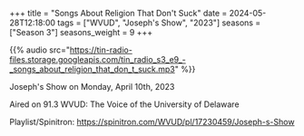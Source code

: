 +++
title = "Songs About Religion That Don't Suck"
date = 2024-05-28T12:18:00
tags = ["WVUD", "Joseph's Show", "2023"]
seasons = ["Season 3"]
seasons_weight = 9
+++

{{% audio src="https://tin-radio-files.storage.googleapis.com/tin_radio_s3_e9_-_songs_about_religion_that_don_t_suck.mp3" %}}

Joseph's Show on Monday, April 10th, 2023

Aired on 91.3 WVUD: The Voice of the University of Delaware

Playlist/Spinitron: https://spinitron.com/WVUD/pl/17230459/Joseph-s-Show

